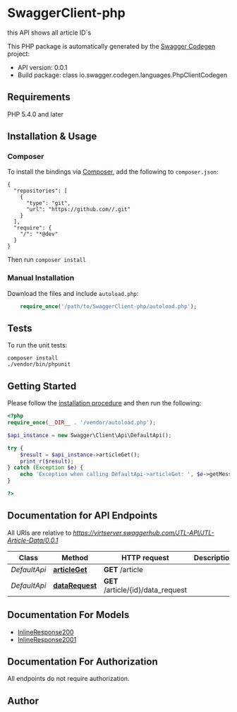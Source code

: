 # SwaggerClient-php
this API shows all article ID´s

This PHP package is automatically generated by the [Swagger Codegen](https://github.com/swagger-api/swagger-codegen) project:

- API version: 0.0.1
- Build package: class io.swagger.codegen.languages.PhpClientCodegen

## Requirements

PHP 5.4.0 and later

## Installation & Usage
### Composer

To install the bindings via [Composer](http://getcomposer.org/), add the following to `composer.json`:

```
{
  "repositories": [
    {
      "type": "git",
      "url": "https://github.com//.git"
    }
  ],
  "require": {
    "/": "*@dev"
  }
}
```

Then run `composer install`

### Manual Installation

Download the files and include `autoload.php`:

```php
    require_once('/path/to/SwaggerClient-php/autoload.php');
```

## Tests

To run the unit tests:

```
composer install
./vendor/bin/phpunit
```

## Getting Started

Please follow the [installation procedure](#installation--usage) and then run the following:

```php
<?php
require_once(__DIR__ . '/vendor/autoload.php');

$api_instance = new Swagger\Client\Api\DefaultApi();

try {
    $result = $api_instance->articleGet();
    print_r($result);
} catch (Exception $e) {
    echo 'Exception when calling DefaultApi->articleGet: ', $e->getMessage(), PHP_EOL;
}

?>
```

## Documentation for API Endpoints

All URIs are relative to *https://virtserver.swaggerhub.com/JTL-API/JTL-Article-Data/0.0.1*

Class | Method | HTTP request | Description
------------ | ------------- | ------------- | -------------
*DefaultApi* | [**articleGet**](docs/Api/DefaultApi.md#articleget) | **GET** /article | 
*DefaultApi* | [**dataRequest**](docs/Api/DefaultApi.md#datarequest) | **GET** /article/{id}/data_request | 


## Documentation For Models

 - [InlineResponse200](docs/Model/InlineResponse200.md)
 - [InlineResponse2001](docs/Model/InlineResponse2001.md)


## Documentation For Authorization

 All endpoints do not require authorization.


## Author




